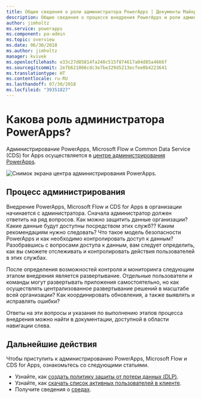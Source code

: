 ```yaml
---
title: Общие сведения о роли администратора PowerApps | Документы Майкрософт
description: Общие сведения о процессе внедрения PowerApps и роли администратора PowerApps
author: jimholtz
ms.service: powerapps
ms.component: pa-admin
ms.topic: overview
ms.date: 06/30/2018
ms.author: jimholtz
manager: kvivek
ms.openlocfilehash: e33c27d85814fa240c515f874617a04d85a4666f
ms.sourcegitcommit: 2e7b621066cdc3e7be329d5213ecfee0b4223641
ms.translationtype: HT
ms.contentlocale: ru-RU
ms.lasthandoff: 07/30/2018
ms.locfileid: "39351827"
---
```

# <a name="whats-the-role-of-a-powerapps-administrator"></a>Какова роль администратора PowerApps?
Администрирование PowerApps, Microsoft Flow и Common Data Service (CDS) for Apps осуществляется в [центре администрирования PowerApps](https://admin.powerapps.com).

![Снимок экрана центра администрирования PowerApps.](./media/index/admin-center.png)

## <a name="administration-journey"></a>Процесс администрирования
Внедрение PowerApps, Microsoft Flow и CDS for Apps в организации начинается с администратора. Сначала администратор должен ответить на ряд вопросов. Как можно защитить данные организации? Какие данные будут доступны посредством этих служб?? Каким рекомендациям нужно следовать? Что такое модель безопасности PowerApps и как необходимо контролировать доступ к данным? Разобравшись с вопросами доступа к данным, вам следует определить, как вы сможете отслеживать и контролировать действия пользователей в этих службах.

После определения возможностей контроля и мониторинга следующим этапом внедрения является развертывание. Отдельные пользователи и команды могут развертывать приложения самостоятельно, но как осуществлять централизованное развертывание решений в масштабе всей организации? Как координировать обновления, а также выявлять и исправлять ошибки?

Ответы на эти вопросы и указания по выполнению этапов процесса внедрения можно найти в документации, доступной в области навигации слева.

## <a name="next-steps"></a>Дальнейшие действия
Чтобы приступить к администрированию PowerApps, Microsoft Flow и CDS for Apps, ознакомьтесь со следующими статьями.
* Узнайте, как [создать политику защиты от потери данных (DLP)](create-dlp-policy.md).
* Узнайте, как [скачать список активных пользователей в клиенте](admin-view-user-licenses.md).
* Получите сведения о [средах](environments-overview.md).
